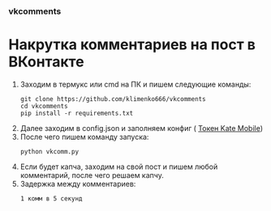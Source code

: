 ### vkcomments
# Накрутка комментариев на пост в ВКонтакте

1. Заходим в термукс или сmd на ПК и пишем следующие команды:
    ```shell script
    git clone https://github.com/klimenko666/vkcomments
    cd vkcomments
    pip install -r requirements.txt
    ```
2. Далее заходим в config.json и заполняем конфиг (
[Токен Kate Mobile](https://vkhost.github.io/))
3. После чего пишем команду запуска:
    ```shell script
    python vkcomm.py
    ```
4. Если будет капча, заходим на свой пост и пишем любой комментарий, после чего решаем капчу.
5. Задержка между комментариев:
    ```shell script
    1 комм в 5 секунд
    ```

